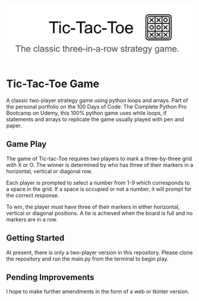 ![tic-tac-toe banner](tic-tac-toe-banner.jpg)

# Tic-Tac-Toe Game

A classic two-player strategy game using python loops and arrays. 
Part of the personal portfolio on the 100 Days of Code: The Complete Python Pro Bootcamp on Udemy, this 100% python game uses while loops, if statements and arrays to replicate the game usually played with pen and paper. 
## Game Play

The game of Tic-tac-Toe requires two players to mark a three-by-three grid with X or O. The winner is determined by who has three of their markers in a horizontal, vertical or diagonal row. 

Each player is prompted to select a number from 1-9 which corresponds to a space in the grid. If a space is occupied or not a number, it will prompt for the correct response. 

To win, the player must have three of their markers in either horizontal, vertical or diagonal positions. A tie is achieved when the board is full and no markers are in a row. 
## Getting Started

At present, there is only a two-player version in this repository. 
Please clone the repository and run the main.py from the terminal to begin play. 
## Pending Improvements

I hope to make further amendments in the form of a web or tkinter version. 


